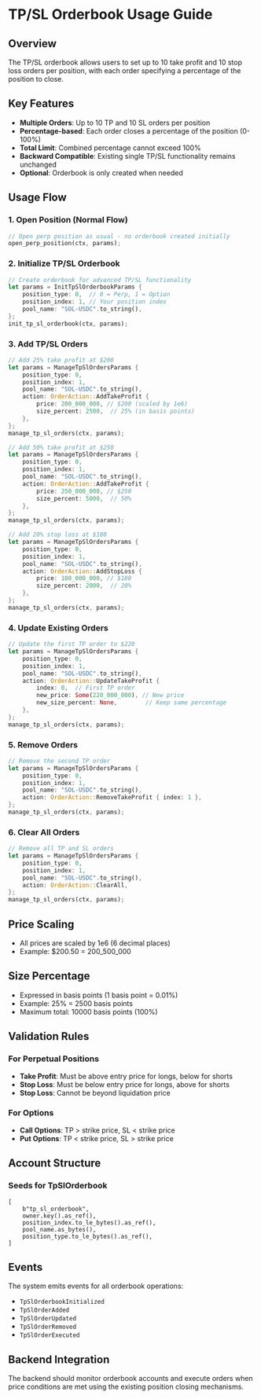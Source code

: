 # TP/SL Orderbook Usage Guide

## Overview
The TP/SL orderbook allows users to set up to 10 take profit and 10 stop loss orders per position, with each order specifying a percentage of the position to close.

## Key Features
- **Multiple Orders**: Up to 10 TP and 10 SL orders per position
- **Percentage-based**: Each order closes a percentage of the position (0-100%)
- **Total Limit**: Combined percentage cannot exceed 100%
- **Backward Compatible**: Existing single TP/SL functionality remains unchanged
- **Optional**: Orderbook is only created when needed

## Usage Flow

### 1. Open Position (Normal Flow)
```rust
// Open perp position as usual - no orderbook created initially
open_perp_position(ctx, params);
```

### 2. Initialize TP/SL Orderbook
```rust
// Create orderbook for advanced TP/SL functionality
let params = InitTpSlOrderbookParams {
    position_type: 0,  // 0 = Perp, 1 = Option
    position_index: 1, // Your position index
    pool_name: "SOL-USDC".to_string(),
};
init_tp_sl_orderbook(ctx, params);
```

### 3. Add TP/SL Orders
```rust
// Add 25% take profit at $200
let params = ManageTpSlOrdersParams {
    position_type: 0,
    position_index: 1,
    pool_name: "SOL-USDC".to_string(),
    action: OrderAction::AddTakeProfit {
        price: 200_000_000, // $200 (scaled by 1e6)
        size_percent: 2500,  // 25% (in basis points)
    },
};
manage_tp_sl_orders(ctx, params);

// Add 50% take profit at $250
let params = ManageTpSlOrdersParams {
    position_type: 0,
    position_index: 1,
    pool_name: "SOL-USDC".to_string(),
    action: OrderAction::AddTakeProfit {
        price: 250_000_000, // $250
        size_percent: 5000,  // 50%
    },
};
manage_tp_sl_orders(ctx, params);

// Add 20% stop loss at $180
let params = ManageTpSlOrdersParams {
    position_type: 0,
    position_index: 1,
    pool_name: "SOL-USDC".to_string(),
    action: OrderAction::AddStopLoss {
        price: 180_000_000, // $180
        size_percent: 2000,  // 20%
    },
};
manage_tp_sl_orders(ctx, params);
```

### 4. Update Existing Orders
```rust
// Update the first TP order to $220
let params = ManageTpSlOrdersParams {
    position_type: 0,
    position_index: 1,
    pool_name: "SOL-USDC".to_string(),
    action: OrderAction::UpdateTakeProfit {
        index: 0,  // First TP order
        new_price: Some(220_000_000), // New price
        new_size_percent: None,        // Keep same percentage
    },
};
manage_tp_sl_orders(ctx, params);
```

### 5. Remove Orders
```rust
// Remove the second TP order
let params = ManageTpSlOrdersParams {
    position_type: 0,
    position_index: 1,
    pool_name: "SOL-USDC".to_string(),
    action: OrderAction::RemoveTakeProfit { index: 1 },
};
manage_tp_sl_orders(ctx, params);
```

### 6. Clear All Orders
```rust
// Remove all TP and SL orders
let params = ManageTpSlOrdersParams {
    position_type: 0,
    position_index: 1,
    pool_name: "SOL-USDC".to_string(),
    action: OrderAction::ClearAll,
};
manage_tp_sl_orders(ctx, params);
```

## Price Scaling
- All prices are scaled by 1e6 (6 decimal places)
- Example: $200.50 = 200_500_000

## Size Percentage
- Expressed in basis points (1 basis point = 0.01%)
- Example: 25% = 2500 basis points
- Maximum total: 10000 basis points (100%)

## Validation Rules

### For Perpetual Positions
- **Take Profit**: Must be above entry price for longs, below for shorts
- **Stop Loss**: Must be below entry price for longs, above for shorts
- **Stop Loss**: Cannot be beyond liquidation price

### For Options
- **Call Options**: TP > strike price, SL < strike price
- **Put Options**: TP < strike price, SL > strike price

## Account Structure

### Seeds for TpSlOrderbook
```
[
    b"tp_sl_orderbook",
    owner.key().as_ref(),
    position_index.to_le_bytes().as_ref(),
    pool_name.as_bytes(),
    position_type.to_le_bytes().as_ref(),
]
```

## Events
The system emits events for all orderbook operations:
- `TpSlOrderbookInitialized`
- `TpSlOrderAdded`
- `TpSlOrderUpdated`
- `TpSlOrderRemoved`
- `TpSlOrderExecuted`

## Backend Integration
The backend should monitor orderbook accounts and execute orders when price conditions are met using the existing position closing mechanisms.